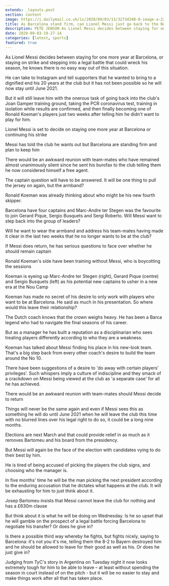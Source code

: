```yaml
---
extends: _layouts.post
section: content
image: https://i.dailymail.co.uk/1s/2020/09/03/13/32734348-0-image-a-22_1599135899827.jpg 
title: As Barcelona stand firm, can Lionel Messi just go back to the Nou Camp as if nothing has happened? 
description: PETE JENSON As Lionel Messi decides between staying for one more year at Barcelona, or stepping into a legal battle that could wreck his season, he knows there is no easy way out of this situation. 
date: 2020-09-03-19-27-14 
categories: [latest, sports] 
featured: true 
--- 
```

As Lionel Messi decides between staying for one more year at Barcelona, or staying on strike and stepping into a legal battle that could wreck his season, he knows there is no easy way out of this situation.

He can take to Instagram and tell supporters that he wanted to bring to a dignified end his 20 years at the club but it has not been possible so he will now stay until June 2021.

But it will still leave him with the onerous task of going back into the club's Joan Gamper training ground, taking the PCR coronavirus test, training in isolation while results are confirmed, and then finally becoming one of Ronald Koeman's players just two weeks after telling him he didn't want to play for him.

Lionel Messi is set to decide on staying one more year at Barcelona or continuing his strike

Messi has told the club he wants out but Barcelona are standing firm and plan to keep him

There would be an awkward reunion with team-mates who have remained almost unanimously silent since he sent his burofax to the club telling them he now considered himself a free agent.

The captain question will have to be answered. It will be one thing to pull the jersey on again, but the armband?

Ronald Koeman was already thinking about who might be his new fourth skipper. 

Barcelona have four captains and Marc-Andre ter Stegen was the favourite to join Gerard Pique, Sergio Busquets and Sergi Roberto. Will Messi want to step back into the group of leaders?

Will he want to wear the armband and address his team-mates having made it clear in the last two weeks that he no longer wants to be at the club?

If Messi does return, he has serious questions to face over whether he should remain captain

Ronald Koeman's side have been training without Messi, who is boycotting the sessions

Koeman is eyeing up Marc-Andre ter Stegen (right), Gerard Pique (centre) and Sergio Busquets (left) as his potential new captains to usher in a new era at the Nou Camp

Koeman has made no secret of his desire to only work with players who want to be at Barcelona. He said as much in his presentation. So where would this leave their relationship?

The Dutch coach knows that the crown weighs heavy. He has been a Barca legend who had to navigate the final seasons of his career.

But as a manager he has built a reputation as a disciplinarian who sees treating players differently according to who they are a weakness.

Koeman has talked about Messi finding his place in his new-look team. That's a big step back from every other coach's desire to build the team around the No 10.

There have been suggestions of a desire to 'do away with certain players' privileges'. Such whispers imply a culture of indiscipline and they smack of a crackdown on Messi being viewed at the club as 'a separate case' for all he has achieved. 

There would be an awkward reunion with team-mates should Messi decide to return

Things will never be the same again and even if Messi sees this as something he will do until June 2021 when he will leave the club this time with no blurred lines over his legal right to do so, it could be a long nine months.

Elections are next March and that could provide relief in as much as it removes Bartomeu and his board from the presidency.

But Messi will again be the face of the election with candidates vying to do their best by him.

He is tired of being accused of picking the players the club signs, and choosing who the manager is. 

In five months' time he will be the man picking the next president according to the enduring accusation that he dictates what happens at the club. It will be exhausting for him to just think about it.

Josep Bartomeu insists that Messi cannot leave the club for nothing and has a £630m clause

But think about it is what he will be doing on Wednesday. Is he so upset that he will gamble on the prospect of a legal battle forcing Barcelona to negotiate his transfer? Or does he give in?

Is there a possible third way whereby he fights, but fights nicely, saying to Barcelona: it's not you it's me, telling them the 8-2 to Bayern destroyed him and he should be allowed to leave for their good as well as his. Or does he just give in?

Judging from TyC's story in Argentina on Tuesday night it now looks extremely tough for him to be able to leave – at least without spending the season in court instead of on the pitch - but it will be no easier to stay and make things work after all that has taken place.

